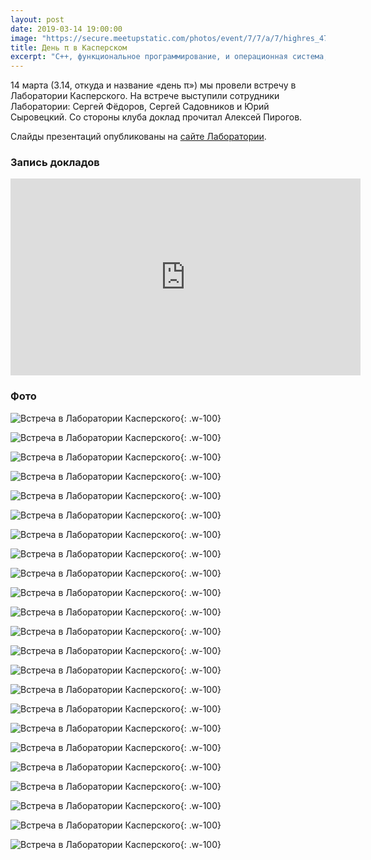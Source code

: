 ```yaml
---
layout: post
date: 2019-03-14 19:00:00
image: "https://secure.meetupstatic.com/photos/event/7/7/a/7/highres_479190631.jpeg"
title: День π в Касперском
excerpt: "C++, функциональное программирование, и операционная система, которую сейчас разрабатывают в Лаборатории Касперского."
---
```


14 марта (3.14, откуда и название &laquo;день π&raquo;) мы провели встречу в Лаборатории Касперского. На встрече выступили сотрудники Лаборатории: Сергей Фёдоров, Сергей Садовников и Юрий Сыровецкий. Со стороны клуба доклад прочитал Алексей Пирогов.

Слайды презентаций опубликованы на [сайте Лаборатории](https://box.kaspersky.com/d/40f9231d6dfe4f789d31/).

### Запись докладов

<p class="video">
  <iframe width="560" height="315" src="https://www.youtube.com/embed/snw6FtIl0LA" frameborder="0" allow="accelerometer; autoplay; encrypted-media; gyroscope; picture-in-picture" allowfullscreen></iframe>
</p>

### Фото

![Встреча в Лаборатории Касперского](https://secure.meetupstatic.com/photos/event/3/d/0/a/highres_479475626.jpeg){: .w-100}

![Встреча в Лаборатории Касперского](https://secure.meetupstatic.com/photos/event/3/d/0/c/highres_479475628.jpeg){: .w-100}

![Встреча в Лаборатории Касперского](https://secure.meetupstatic.com/photos/event/3/d/0/e/highres_479475630.jpeg){: .w-100}

![Встреча в Лаборатории Касперского](https://secure.meetupstatic.com/photos/event/3/d/1/f/highres_479475647.jpeg){: .w-100}

![Встреча в Лаборатории Касперского](https://secure.meetupstatic.com/photos/event/3/d/2/c/highres_479475660.jpeg){: .w-100}

![Встреча в Лаборатории Касперского](https://secure.meetupstatic.com/photos/event/3/d/3/2/highres_479475666.jpeg){: .w-100}

![Встреча в Лаборатории Касперского](https://secure.meetupstatic.com/photos/event/3/f/7/e/highres_479476254.jpeg){: .w-100}

![Встреча в Лаборатории Касперского](https://secure.meetupstatic.com/photos/event/3/f/8/1/highres_479476257.jpeg){: .w-100}

![Встреча в Лаборатории Касперского](https://secure.meetupstatic.com/photos/event/3/f/8/3/highres_479476259.jpeg){: .w-100}

![Встреча в Лаборатории Касперского](https://secure.meetupstatic.com/photos/event/4/a/2/c/highres_479658988.jpeg){: .w-100}

![Встреча в Лаборатории Касперского](https://secure.meetupstatic.com/photos/event/4/a/2/d/highres_479658989.jpeg){: .w-100}

![Встреча в Лаборатории Касперского](https://secure.meetupstatic.com/photos/event/4/a/2/e/highres_479658990.jpeg){: .w-100}

![Встреча в Лаборатории Касперского](https://secure.meetupstatic.com/photos/event/4/a/2/f/highres_479658991.jpeg){: .w-100}

![Встреча в Лаборатории Касперского](https://secure.meetupstatic.com/photos/event/4/a/3/1/highres_479658993.jpeg){: .w-100}

![Встреча в Лаборатории Касперского](https://secure.meetupstatic.com/photos/event/4/a/3/2/highres_479658994.jpeg){: .w-100}

![Встреча в Лаборатории Касперского](https://secure.meetupstatic.com/photos/event/4/a/3/3/highres_479658995.jpeg){: .w-100}

![Встреча в Лаборатории Касперского](https://secure.meetupstatic.com/photos/event/4/a/3/4/highres_479658996.jpeg){: .w-100}

![Встреча в Лаборатории Касперского](https://secure.meetupstatic.com/photos/event/4/a/3/5/highres_479658997.jpeg){: .w-100}

![Встреча в Лаборатории Касперского](https://secure.meetupstatic.com/photos/event/4/a/4/4/highres_479659012.jpeg){: .w-100}

![Встреча в Лаборатории Касперского](https://secure.meetupstatic.com/photos/event/4/a/4/5/highres_479659013.jpeg){: .w-100}

![Встреча в Лаборатории Касперского](https://secure.meetupstatic.com/photos/event/4/a/4/6/highres_479659014.jpeg){: .w-100}

![Встреча в Лаборатории Касперского](https://secure.meetupstatic.com/photos/event/4/a/4/7/highres_479659015.jpeg){: .w-100}

![Встреча в Лаборатории Касперского](https://secure.meetupstatic.com/photos/event/4/a/4/8/highres_479659016.jpeg){: .w-100}

